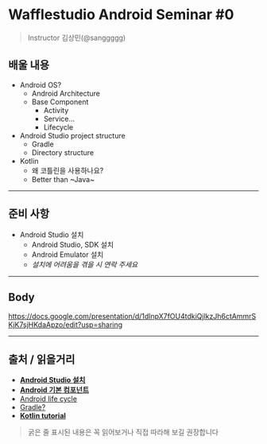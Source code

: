 # Wafflestudio Android Seminar #0

> Instructor 김상민(@sanggggg)

## 배울 내용
- Android OS?
  - Android Architecture
  - Base Component
    - Activity
    - Service...
    - Lifecycle
- Android Studio project structure
  - Gradle
  - Directory structure
- Kotlin
  - 왜 코틀린을 사용하나요?
  - Better than ~Java~

---

## 준비 사항
- Android Studio 설치
  - Android Studio, SDK 설치
  - Android Emulator 설치
  - *설치에 어려움을 겪을 시 연락 주세요*
---

## Body
https://docs.google.com/presentation/d/1dlnpX7fOU4tdkiQjlkzJh6ctAmmrSKjK7sjHKdaApzo/edit?usp=sharing

---

## 출처 / 읽을거리
- **[Android Studio 설치](https://developer.android.com/studio)**
- **[Android 기본 컴포넌트](https://developer.android.com/guide/components/fundamentals?hl=ko)**
- [Android life cycle](https://developer.android.com/topic/libraries/architecture/lifecycle?hl=ko)
- [Gradle?](https://docs.gradle.org/current/userguide/what_is_gradle.html)
- **[Kotlin tutorial](https://codelabs.developers.google.com/codelabs/kotlin-bootcamp-introduction/#0)**

> 굵은 줄 표시된 내용은 꼭 읽어보거나 직접 따라해 보길 권장합니다
